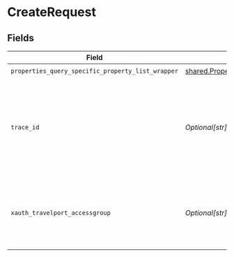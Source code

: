 # CreateRequest


## Fields

| Field                                                                                                                  | Type                                                                                                                   | Required                                                                                                               | Description                                                                                                            |
| ---------------------------------------------------------------------------------------------------------------------- | ---------------------------------------------------------------------------------------------------------------------- | ---------------------------------------------------------------------------------------------------------------------- | ---------------------------------------------------------------------------------------------------------------------- |
| `properties_query_specific_property_list_wrapper`                                                                      | [shared.PropertiesQuerySpecificPropertyListWrapper](../../models/shared/propertiesqueryspecificpropertylistwrapper.md) | :heavy_check_mark:                                                                                                     | N/A                                                                                                                    |
| `trace_id`                                                                                                             | *Optional[str]*                                                                                                        | :heavy_minus_sign:                                                                                                     | Identifier used to correlate API invocations across long-running or multi-call business flows.                         |
| `xauth_travelport_accessgroup`                                                                                         | *Optional[str]*                                                                                                        | :heavy_minus_sign:                                                                                                     | Identifies the Travelport access group with which the caller is associated                                             |